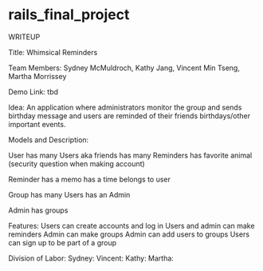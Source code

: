 # rails_final_project

WRITEUP 

Title: Whimsical Reminders 

Team Members: Sydney McMuldroch, Kathy Jang, Vincent Min Tseng, Martha Morrissey

Demo Link: tbd

Idea: An application where administrators monitor the group and sends birthday message and users are reminded of their friends birthdays/other important events. 

Models and Description:

User
	has many Users aka friends
	has many Reminders
	has favorite animal (security question when making account)
	
Reminder 
	has a memo
	has a time
	belongs to user 
	
Group 
	has many Users
	has an Admin 
	
Admin 
  has groups 
  
Features:
	Users can create accounts and log in 
	Users and admin can make reminders
	Admin can make groups
	Admin can add users to groups
	Users can sign up to be part of a group

Division of Labor:
	Sydney: 
	Vincent: 
	Kathy: 
	Martha: 
